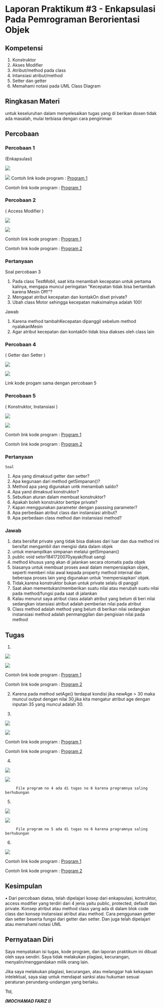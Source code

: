 # Laporan Praktikum #3 - Enkapsulasi Pada Pemrograman Berorientasi Objek 
## Kompetensi

1. Konstruktor
2. Akses Modifier
3. Atribut/method pada class
4. Intansiasi atribut/method 
5. Setter dan getter
6. Memahami notasi pada UML Class Diagram 



## Ringkasan Materi

untuk keseluruhan dalam menyelesaikan tugas yang di berikan dosen tidak ada masalah, mulai terbiasa dengan cara pengiriman 

## Percobaan

### Percobaan 1

 (Enkapsulasi)


![](img/Percobaan3.1.PNG)

![](img/Percobaan3.1main.PNG)
Contoh link kode program : [Program 1](../../src/3_Enkapsulasi/Motorfrz.java)

Contoh link kode program : [Program 1](../../src/3_Enkapsulasi/MotorDemofrz.java)


### Percobaan 2

( Access Modifier )

![](img/Percobaan3.2.PNG)

![](img/Percobaan3.2.nain.PNG)

Contoh link kode program : [Program 1](../../src/3_Enkapsulasi/MotorModif.java)

Contoh link kode program : [Program 2](../../src/3_Enkapsulasi/MotorModifmainfrz.java)

### Pertanyaan
Soal percobaan 3

1. Pada class TestMobil, saat kita menambah kecepatan untuk pertama kalinya, mengapa
muncul peringatan “Kecepatan tidak bisa bertambah karena Mesin Off!”?  
2. Mengapat atribut kecepatan dan kontakOn diset private?  
3. Ubah class Motor sehingga kecepatan maksimalnya adalah 100!

Jawab
1. Karena method tambahKecepatan dipanggil sebelum method nyalakanMesin
2. Agar atribut kecepatan dan kontak0n tidak  bisa diakses oleh class lain



### Percobaan 4

( Getter dan Setter )


![](img/Percobaan3.4.PNG)

![](img/Percobaan3.4main.PNG)


Link kode progam sama dengan percobaan 5

### Percobaan 5
( Konstruktor, Instansiasi )




![](img/Percobaan3.5.PNG)

![](img/Percobaanmain3.5.PNG)

Contoh link kode program : [Program 1](../../src/3_Enkapsulasi/Anggotafrz.java)

Contoh link kode program : [Program 2](../../src/3_Enkapsulasi/KoperasiDemo.java)


### Pertanyaan
    Soal
1. Apa yang dimaksud getter dan setter?
2. Apa kegunaan dari method getSimpanan()?
3. Method apa yang digunakan untk menambah saldo?
4. Apa yand dimaksud konstruktor?
5. Sebutkan aturan dalam membuat konstruktor?
6. Apakah boleh konstruktor bertipe private?
7. Kapan menggunakan parameter dengan passsing parameter?
8. Apa perbedaan atribut class dan instansiasi atribut?
9. Apa perbedaan class method dan instansiasi method?
    
### Jawab

1. data bersifat private yang tidak bisa diakses dari luar dan dua method ini bersifat mengambil dan mengisi data dalam objek
2. untuk menampilkan simpanan melalui getSimpanan()
3. public void setor1841720070yayak(float uang)
4. method khusus yang akan di jalankan secara otomatis pada objek
5.  biasanya untuk membuat proses awal dalam mempersiapkan objek, seperti memberi nilai awal kepada property method internal dan beberapa proses lain yang digunakan untuk ‘mempersiapkan’ objek.
6. Tidak,karena konstruktor bukan untuk private selalu di panggil
7.	Saat akan mementukan/memberikan suatu nilai atau merubah suatu nilai pada method/fungsi pada saat di jalankan
8. Kalau menurut saya atribut class adalah atribut yang belum di beri nilai sedangkan istansiasi atribut adalah pemberian nilai pada atribut
9. Class method adalah method yang belum di berikan nilai sedangkan instansiasi method adalah penmanggilan dan pengisian nilai pada method

## Tugas
 

1. 
![](img/tugas1.PNG)

![](img/tugas1.main.PNG)

Contoh link kode program : [Program 1](../../src/3_Enkapsulasi/Encapsemofrz.java)

Contoh link kode program : [Program 2](../../src/3_Enkapsulasi/Encapdemotestfariz.java)

2. Karena pada method setAge() terdapat kondisi jika newAge > 30 maka muncul output dengan nilai 30,jika kita mengatur atribut age dengan inputan 35 yang muncul adalah 30.


3. 
![](img/tugas3.PNG)
   
![](img/tugas3.main.PNG)

Contoh link kode program : [Program 1](../../src/3_Enkapsulasi/Encapsemofrz.java)

Contoh link kode program : [Program 2](../../src/3_Enkapsulasi/Encapdemotestfariz.java)


4. 
 ![](img/tugas4.PNG)
   
  ![](img/tugas4.main.PNG)
     
         File program no 4 ada di tugas no 6 karena programnya saling berhubungan
5. 
![](img/tugas5.PNG)
   
![](img/tugas5.main.PNG)

         File program no 5 ada di tugas no 6 karena programnya saling berhubungan

6. 
![](img/tugas6.PNG)


Contoh link kode program : [Program 1](../../src/3_Enkapsulasi/AnggotaFariz.java)

Contoh link kode program : [Program 2](../../src/3_Enkapsulasi/TestKoperasi.java)


## Kesimpulan

•	Dari percobaan diatas, telah dipelajari kosep dari enkapsulasi, kontruktor, access modifier yang
terdiri dari 4 jenis yaitu public, protected, default dan private. Konsep atribut atau method class
yang ada di dalam blok code class dan konsep instansiasi atribut atau method. Cara penggunaan
getter dan setter beserta fungsi dari getter dan setter. Dan juga telah dipelajari atau memahami
notasi UML



## Pernyataan Diri

Saya menyatakan isi tugas, kode program, dan laporan praktikum ini dibuat oleh saya sendiri. Saya tidak melakukan plagiasi, kecurangan, menyalin/menggandakan milik orang lain.

Jika saya melakukan plagiasi, kecurangan, atau melanggar hak kekayaan intelektual, saya siap untuk mendapat sanksi atau hukuman sesuai peraturan perundang-undangan yang berlaku.

Ttd,

***(MOCHAMAD FARIZ I)***